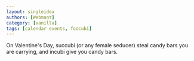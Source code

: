 ```yaml
---
layout: singleidea
authors: [Webmant]
category: [vanilla]
tags: [calendar events, foocubi]
---
```

On Valentine's Day, succubi (or any female seducer) steal candy bars you are carrying, and incubi give you candy bars.
